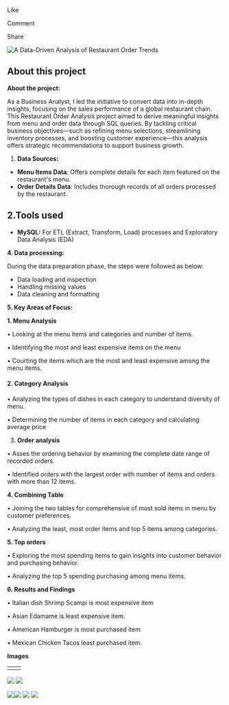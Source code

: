 
Like

Comment

Share

![A Data-Driven Analysis of Restaurant Order Trends](https://mavenanalyticsio-upload-bucket-prod.s3.us-west-2.amazonaws.com/204047134/projects/a9f26553-d668-4b82-80a5-1fef1706c18e.png)

## About this project

**About the project:**

As a Business Analyst, I led the initiative to convert data into in-depth insights, focusing on the sales performance of a global restaurant chain. This Restaurant Order Analysis project aimed to derive meaningful insights from menu and order data through SQL queries. By tackling critical business objectives—such as refining menu selections, streamlining inventory processes, and boosting customer experience—this analysis offers strategic recommendations to support business growth.

1.  **Data Sources:**

-   **Menu Items Data**: Offers complete details for each item featured on the restaurant's menu.
-   **Order Details Data**: Includes thorough records of all orders processed by the restaurant.

## 2.Tools used

-   **MySQL:**  For ETL (Extract, Transform, Load) processes and Exploratory Data Analysis (EDA)

**4. Data processing:**

During the data preparation phase, the steps were followed as below:

-   Data loading and inspection
-   Handling missing values
-   Data cleaning and formatting

**5. Key Areas of Focus:**

**1. Menu Analysis**

• Looking at the menu items and categories and number of items.

• Identifying the most and least expensive items on the menu

• Courting the items which are the most and least expensive among the menu items.

#### **2. Category Analysis**

• Analyzing the types of dishes in each category to understand diversity of menu.

• Determining the number of items in each category and calculating average price

3.  **Order analysis**

• Asses the ordering behavior by examining the complete date range of recorded orders.

• Identified orders with the largest order with number of items and orders with more than 12 items.

**4. Combining Table**

• Joining the two tables for comprehensive of most sold items in menu by customer preferences.

• Analyzing the least, most order items and top 5 items among categories.

**5. Top orders**

• Exploring the most spending items to gain insights into customer behavior and purchasing behavior.

• Analyzing the top 5 spending purchasing among menu items.

**6. Results and Findings**

• Italian dish Shrimp Scampi is most expensive item

• Asian Edamame is least expensive item.

• American Hamburger is most purchased item

• Mexican Chicken Tacos least purchased item.

**Images**


|  |  |
|--|--|
|  |  |
![](https://mavenanalyticsio-upload-bucket-prod.s3.us-west-2.amazonaws.com/204047134/projects/21847/816a4a79-db53-4713-b948-7bbc4dc3839d.png)
![](https://mavenanalyticsio-upload-bucket-prod.s3.us-west-2.amazonaws.com/204047134/projects/21847/a1c8132d-516c-45ae-84d2-abeaa8243857.png)

![](https://mavenanalyticsio-upload-bucket-prod.s3.us-west-2.amazonaws.com/204047134/projects/21847/4029f04b-7973-4e60-a231-3d1b7640ba40.png)![](https://mavenanalyticsio-upload-bucket-prod.s3.us-west-2.amazonaws.com/204047134/projects/21847/9b152190-b621-4802-bfcd-822f032ab64e.png)
![](https://mavenanalyticsio-upload-bucket-prod.s3.us-west-2.amazonaws.com/204047134/projects/21847/3864c069-f490-4e49-9886-244abba11447.png)
![](https://mavenanalyticsio-upload-bucket-prod.s3.us-west-2.amazonaws.com/204047134/projects/21847/e8c0f015-df1a-47fe-9d75-b1704c9f36b9.png)
